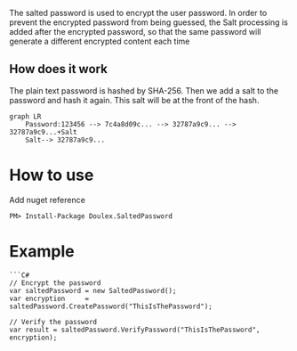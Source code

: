 ﻿The salted password is used to encrypt the user password. In order to prevent the encrypted password from being guessed,
the Salt processing is added after the encrypted password, so that the same password will generate a different encrypted
content each time

## How does it work
The plain text password is hashed by SHA-256. Then we add a salt to the password and hash it again. This salt will be at the front of the hash.

```mermaid
graph LR
    Password:123456 --> 7c4a8d09c... --> 32787a9c9... --> 32787a9c9...+Salt
    Salt--> 32787a9c9...                              
```

# How to use
Add nuget reference
```
PM> Install-Package Doulex.SaltedPassword
```

# Example
```
```C#
// Encrypt the password
var saltedPassword = new SaltedPassword();
var encryption     = saltedPassword.CreatePassword("ThisIsThePassword");

// Verify the password
var result = saltedPassword.VerifyPassword("ThisIsThePassword", encryption);
```
